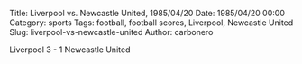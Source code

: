 Title: Liverpool vs. Newcastle United, 1985/04/20
Date: 1985/04/20 00:00
Category: sports
Tags: football, football scores, Liverpool, Newcastle United
Slug: liverpool-vs-newcastle-united
Author: carbonero


Liverpool 3 - 1 Newcastle United
